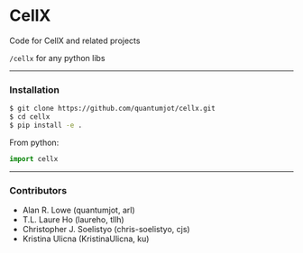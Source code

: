 # CellX

Code for CellX and related projects

`/cellx` for any python libs  

---

### Installation

```sh
$ git clone https://github.com/quantumjot/cellx.git
$ cd cellx
$ pip install -e .
```

From python:

```python
import cellx
```

---

### Contributors
* Alan R. Lowe (quantumjot, arl)
* T.L. Laure Ho (laureho, tllh)
* Christopher J. Soelistyo (chris-soelistyo, cjs)
* Kristina Ulicna (KristinaUlicna, ku)
